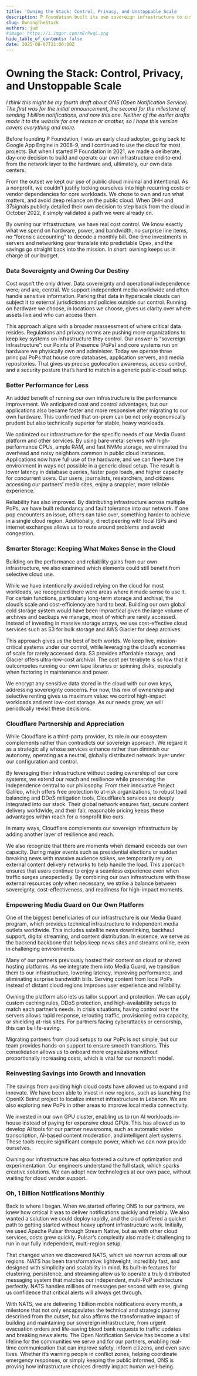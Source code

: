 ```yaml
---
title: 'Owning the Stack: Control, Privacy, and Unstoppable Scale'
description: P Foundation built its own sovereign infrastructure to cut costs, boost performance, and protect data, helping independent media and communities.
slug: OwningTheStack
authors: jud
#image: https://i.imgur.com/mErPwqL.png
hide_table_of_contents: false
date: 2025-08-07T21:00:00Z
---
```


# Owning the Stack: Control, Privacy, and Unstoppable Scale

_I think this might be my fourth draft about ONS (Open Notification Service). The first was for the initial announcement, the second for the milestone of sending 1 billion notifications, and now this one. Neither of the earlier drafts made it to the website for one reason or another, so I hope this version covers everything and more._

Before founding P Foundation, I was an early cloud adopter, going back to Google App Engine in 2008-9, and I continued to use the cloud for most projects. But when I started P Foundation in 2021, we made a deliberate, day‑one decision to build and operate our own infrastructure end‑to‑end: from the network layer to the hardware and, ultimately, our own data centers.

From the outset we kept our use of public cloud minimal and intentional. As a nonprofit, we couldn’t justify locking ourselves into high recurring costs or vendor dependencies for core workloads. We chose to own and run what matters, and avoid deep reliance on the public cloud. When DHH and 37signals publicly detailed their own decision to step back from the cloud in October 2022, it simply validated a path we were already on.

By owning our infrastructure, we have real cost control. We know exactly what we spend on hardware, power, and bandwidth, no surprise line items, no “forensic accounting” to decode a monthly bill. One‑time investments in servers and networking gear translate into predictable Opex, and the savings go straight back into the mission. In short: owning keeps us in charge of our budget.

<!--truncate-->

### Data Sovereignty and Owning Our Destiny

Cost wasn’t the only driver. Data sovereignty and operational independence were, and are, central. We support independent media worldwide and often handle sensitive information. Parking that data in hyperscale clouds can subject it to external jurisdictions and policies outside our control. Running on hardware we choose, in locations we choose, gives us clarity over where assets live and who can access them.

This approach aligns with a broader reassessment of where critical data resides. Regulations and privacy norms are pushing more organizations to keep key systems on infrastructure they control. Our answer is “sovereign infrastructure”: our Points of Presence (PoPs) and core systems run on hardware we physically own and administer. Today we operate three principal PoPs that house core databases, application servers, and media repositories. That gives us precise geolocation awareness, access control, and a security posture that’s hard to match in a generic public‑cloud setup.

### Better Performance for Less

An added benefit of running our own infrastructure is the performance improvement. We anticipated cost and control advantages, but our applications also became faster and more responsive after migrating to our own hardware. This confirmed that on-prem can be not only economically prudent but also technically superior for stable, heavy workloads.

We optimized our infrastructure for the specific needs of our Media Guard platform and other services. By using bare-metal servers with high-performance CPUs, ample RAM, and fast NVMe storage, we eliminated the overhead and noisy neighbors common in public cloud instances. Applications now have full use of the hardware, and we can fine-tune the environment in ways not possible in a generic cloud setup. The result is lower latency in database queries, faster page loads, and higher capacity for concurrent users. Our users, journalists, researchers, and citizens accessing our partners’ media sites, enjoy a snappier, more reliable experience.

Reliability has also improved. By distributing infrastructure across multiple PoPs, we have built redundancy and fault tolerance into our network. If one pop encounters an issue, others can take over, something harder to achieve in a single cloud region. Additionally, direct peering with local ISPs and internet exchanges allows us to route around problems and avoid congestion.

### Smarter Storage: Keeping What Makes Sense in the Cloud

Building on the performance and reliability gains from our own infrastructure, we also examined which elements could still benefit from selective cloud use.

While we have intentionally avoided relying on the cloud for most workloads, we recognized there were areas where it made sense to use it. For certain functions, particularly long-term storage and archival, the cloud’s scale and cost-efficiency are hard to beat. Building our own global cold storage system would have been impractical given the large volume of archives and backups we manage, most of which are rarely accessed. Instead of investing in massive storage arrays, we use cost-effective cloud services such as S3 for bulk storage and AWS Glacier for deep archives.

This approach gives us the best of both worlds. We keep live, mission-critical systems under our control, while leveraging the cloud’s economies of scale for rarely accessed data. S3 provides affordable storage, and Glacier offers ultra-low-cost archival. The cost per terabyte is so low that it outcompetes running our own tape libraries or spinning disks, especially when factoring in maintenance and power.

We encrypt any sensitive data stored in the cloud with our own keys, addressing sovereignty concerns. For now, this mix of ownership and selective renting gives us maximum value: we control high-impact workloads and rent low-cost storage. As our needs grow, we will periodically revisit these decisions.

### Cloudflare Partnership and Appreciation

While Cloudflare is a third-party provider, its role in our ecosystem complements rather than contradicts our sovereign approach. We regard it as a strategic ally whose services enhance rather than diminish our autonomy, operating as a neutral, globally distributed network layer under our configuration and control.

By leveraging their infrastructure without ceding ownership of our core systems, we extend our reach and resilience while preserving the independence central to our philosophy. From their innovative Project Galileo, which offers free protection to at-risk organizations, to robust load balancing and DDoS mitigation tools, Cloudflare’s services are deeply integrated into our stack. Their global network ensures fast, secure content delivery worldwide, and their fair, reasonable pricing keeps these advantages within reach for a nonprofit like ours.

In many ways, Cloudflare complements our sovereign infrastructure by adding another layer of resilience and reach.

We also recognize that there are moments when demand exceeds our own capacity. During major events such as presidential elections or sudden breaking news with massive audience spikes, we temporarily rely on external content delivery networks to help handle the load. This approach ensures that users continue to enjoy a seamless experience even when traffic surges unexpectedly. By combining our own infrastructure with these external resources only when necessary, we strike a balance between sovereignty, cost-effectiveness, and readiness for high-impact moments.

### Empowering Media Guard on Our Own Platform

One of the biggest beneficiaries of our infrastructure is our Media Guard program, which provides technical infrastructure to independent media outlets worldwide. This includes satellite news downlinking, backhaul support, digital streaming, and content distribution. In essence, we serve as the backend backbone that helps keep news sites and streams online, even in challenging environments.

Many of our partners previously hosted their content on cloud or shared hosting platforms. As we integrate them into Media Guard, we transition them to our infrastructure, lowering latency, improving performance, and eliminating surprise bandwidth bills. Serving content from local PoPs instead of distant cloud regions improves user experience and reliability.

Owning the platform also lets us tailor support and protection. We can apply custom caching rules, DDoS protection, and high-availability setups to match each partner’s needs. In crisis situations, having control over the servers allows rapid response, rerouting traffic, provisioning extra capacity, or shielding at-risk sites. For partners facing cyberattacks or censorship, this can be life-saving.

Migrating partners from cloud setups to our PoPs is not simple, but our team provides hands-on support to ensure smooth transitions. This consolidation allows us to onboard more organizations without proportionally increasing costs, which is vital for our nonprofit model.

### Reinvesting Savings into Growth and Innovation

The savings from avoiding high cloud costs have allowed us to expand and innovate. We have been able to invest in new regions, such as launching the OpenIX Beirut project to localize internet infrastructure in Lebanon. We are also exploring new PoPs in other areas to improve local media connectivity.

We invested in our own GPU cluster, enabling us to run AI workloads in-house instead of paying for expensive cloud GPUs. This has allowed us to develop AI tools for our partner newsrooms, such as automatic video transcription, AI-based content moderation, and intelligent alert systems. These tools require significant compute power, which we can now provide ourselves.

Owning our infrastructure has also fostered a culture of optimization and experimentation. Our engineers understand the full stack, which sparks creative solutions. We can adopt new technologies at our own pace, without waiting for cloud vendor support.

### Oh, 1 Billion Notifications Monthly

Back to where I began. When we started offering ONS to our partners, we knew how critical it was to deliver notifications quickly and reliably. We also wanted a solution we could deploy rapidly, and the cloud offered a quicker path to getting started without heavy upfront infrastructure work. Initially, we used Apache Pulsar through Stream Native, but as with other cloud services, costs grew quickly. Pulsar’s complexity also made it challenging to run in our fully independent, multi-region setup.

That changed when we discovered NATS, which we now run across all our regions. NATS has been transformative: lightweight, incredibly fast, and designed with simplicity and scalability in mind. Its built-in features for clustering, persistence, and streaming allow us to operate a truly distributed messaging system that matches our independent, multi-PoP architecture perfectly. NATS handles millions of messages per second with ease, giving us confidence that critical alerts will always get through.

With NATS, we are delivering 1 billion mobile notifications every month, a milestone that not only encapsulates the technical and strategic journey described from the outset, but also affirms the transformative impact of building and maintaining our sovereign infrastructure, from urgent evacuation orders and life-saving blood bank requests to traffic updates and breaking news alerts. The Open Notification Service has become a vital lifeline for the communities we serve and for our partners, enabling real-time communication that can improve safety, inform citizens, and even save lives. Whether it’s warning people in conflict zones, helping coordinate emergency responses, or simply keeping the public informed, ONS is proving how infrastructure choices directly impact human well-being.
